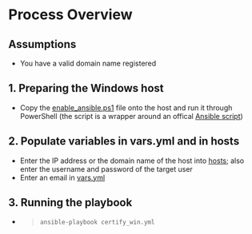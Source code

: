 # Process Overview

## Assumptions
  - You have a valid domain name registered
  
## 1. Preparing the Windows host
  - Copy the [enable_ansible.ps1][enable_ansible] file onto the host and run it through PowerShell (the script is a wrapper around an offical [Ansible script][ConfigureRemotingForAnsible])

## 2. Populate variables in vars.yml and in hosts
  - Enter the IP address or the domain name of the host into [hosts][hosts]; also enter the username and password of the target user
  - Enter an email in [vars.yml][vars]

## 3. Running the playbook
  - > `ansible-playbook certify_win.yml`

[enable_ansible]: https://github.com/rlazimi-dev/ansible_cert_windows_iis/blob/master/enable_ansible.ps1
[ConfigureRemotingForAnsible]: https://github.com/ansible/ansible/blob/devel/examples/scripts/ConfigureRemotingForAnsible.ps1
[hosts]: https://github.com/rlazimi-dev/ansible_cert_windows_iis/blob/master/hosts
[vars]: https://github.com/rlazimi-dev/ansible_cert_windows_iis/blob/master/vars.ym
